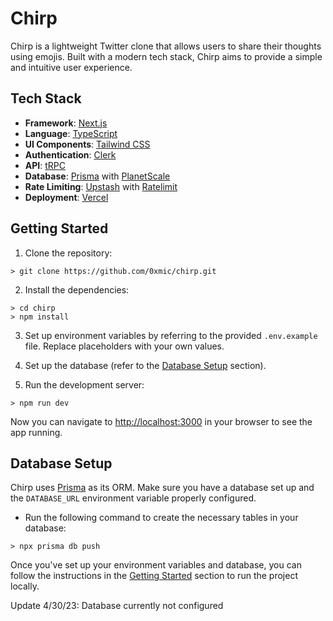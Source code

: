 # Chirp

Chirp is a lightweight Twitter clone that allows users to share their thoughts using emojis. Built with a modern tech stack, Chirp aims to provide a simple and intuitive user experience.

## Tech Stack

- **Framework**: [Next.js](https://nextjs.org)
- **Language**: [TypeScript](https://www.typescriptlang.org)
- **UI Components**: [Tailwind CSS](https://tailwindcss.com)
- **Authentication**: [Clerk](https://clerk.dev)
- **API**: [tRPC](https://trpc.io)
- **Database**: [Prisma](https://www.prisma.io) with [PlanetScale](https://planetscale.com/)
- **Rate Limiting**: [Upstash](https://upstash.com/) with [Ratelimit](http://www.npmjs.com/package/@upstash/ratelimit)
- **Deployment**: [Vercel](https://vercel.com)

## Getting Started

1. Clone the repository:

```
> git clone https://github.com/0xmic/chirp.git
```

2. Install the dependencies:

```
> cd chirp
> npm install
```

3. Set up environment variables by referring to the provided `.env.example` file. Replace placeholders with your own values.

4. Set up the database (refer to the [Database Setup](#database-setup) section).

5. Run the development server:

```
> npm run dev
```

Now you can navigate to [http://localhost:3000](http://localhost:3000) in your browser to see the app running.

## Database Setup

Chirp uses [Prisma](https://www.prisma.io) as its ORM. Make sure you have a database set up and the `DATABASE_URL` environment variable properly configured.

- Run the following command to create the necessary tables in your database:

```
> npx prisma db push
```

Once you've set up your environment variables and database, you can follow the instructions in the [Getting Started](#getting-started) section to run the project locally.

Update 4/30/23: Database currently not configured
